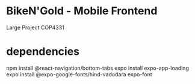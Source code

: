 # BikeN'Gold - Mobile Frontend
Large Project COP4331

# dependencies
npm install @react-navigation/bottom-tabs 
expo install expo-app-loading
expo install @expo-google-fonts/hind-vadodara expo-font
